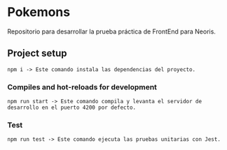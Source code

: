 # Pokemons
Repositorio para desarrollar la prueba práctica de FrontEnd para Neoris.
## Project setup
```
npm i -> Este comando instala las dependencias del proyecto.
```

### Compiles and hot-reloads for development
```
npm run start -> Este comando compila y levanta el servidor de desarrollo en el puerto 4200 por defecto.
```

### Test
```
npm run test -> Este comando ejecuta las pruebas unitarias con Jest.
